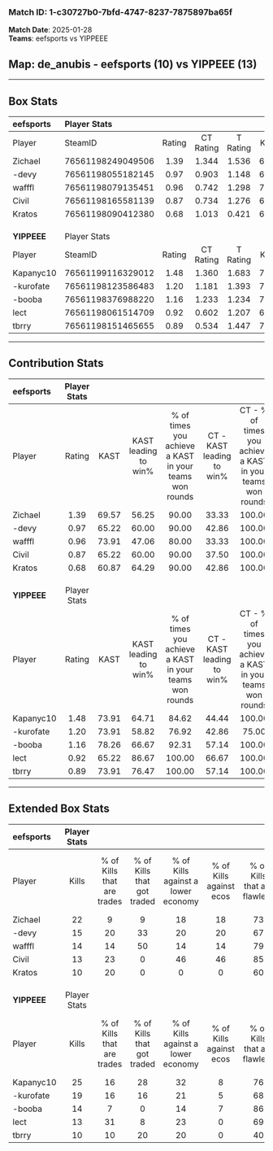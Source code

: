 ### Match ID: 1-c30727b0-7bfd-4747-8237-7875897ba65f  
**Match Date**: 2025-01-28  
**Teams**: eefsports vs YIPPEEE  

## **Map**: de_anubis - eefsports (10) vs YIPPEEE (13)  
---  

## Box Stats  

| **eefsports** | Player Stats      |        |           |          |       |       |       |         |        |      |     |
| :- | :- | :-: | :-: | :-: | :-: | :-: | :-: | :-: | :-: | :-: | :-: |
| Player        | SteamID           | Rating | CT Rating | T Rating | KAST  |  ADR  | Kills | Assists | Deaths | K/D  | HS% |
| Zichael       | 76561198249049506 |  1.39  |   1.344   |  1.536   | 69.57 | 97.6  |  22   |    1    |   14   | 1.57 | 59  |
| -devy         | 76561198055182145 |  0.97  |   0.903   |  1.148   | 65.22 | 86.6  |  15   |    8    |   19   | 0.79 | 53  |
| wafffl        | 76561198079135451 |  0.96  |   0.742   |  1.298   | 73.91 | 64.4  |  14   |    5    |   17   | 0.82 | 85  |
| Civil         | 76561198165581139 |  0.87  |   0.734   |  1.276   | 65.22 | 54.7  |  13   |    3    |   15   | 0.87 | 38  |
| Kratos        | 76561198090412380 |  0.68  |   1.013   |  0.421   | 60.87 | 49.0  |  10   |    3    |   16   | 0.63 | 40  |
|               |                   |        |           |          |       |       |       |         |        |      |     |
|               |                   |        |           |          |       |       |       |         |        |      |     |
|               |                   |        |           |          |       |       |       |         |        |      |     |
| **YIPPEEE**   | Player Stats      |        |           |          |       |       |       |         |        |      |     |
| Player        | SteamID           | Rating | CT Rating | T Rating | KAST  |  ADR  | Kills | Assists | Deaths | K/D  | HS% |
| Kapanyc10     | 76561199116329012 |  1.48  |   1.360   |  1.683   | 73.91 | 110.4 |  25   |    6    |   19   | 1.32 | 64  |
| -kurofate     | 76561198123586483 |  1.20  |   1.181   |  1.393   | 73.91 | 82.7  |  19   |    3    |   17   | 1.12 | 57  |
| -booba        | 76561198376988220 |  1.16  |   1.233   |  1.234   | 78.26 | 73.5  |  14   |    5    |   11   | 1.27 | 21  |
| lect          | 76561198061514709 |  0.92  |   0.602   |  1.207   | 65.22 | 52.1  |  13   |    6    |   13   | 1.00 | 30  |
| tbrry         | 76561198151465655 |  0.89  |   0.534   |  1.447   | 73.91 | 65.1  |  10   |    7    |   14   | 0.71 | 60  |
---  

## Contribution Stats  

| **eefsports** | Player Stats |       |                      |                                                        |                           |                                                             |                          |                                                            |
| :- | :-: | :-: | :-: | :-: | :-: | :-: | :-: | :-: |
| Player        |    Rating    | KAST  | KAST leading to win% | % of times you achieve a KAST in your teams won rounds | CT - KAST leading to win% | CT - % of times you achieve a KAST in your teams won rounds | T - KAST leading to win% | T - % of times you achieve a KAST in your teams won rounds |
| Zichael       |     1.39     | 69.57 |        56.25         |                         90.00                          |           33.33           |                           100.00                            |          85.71           |                           85.71                            |
| -devy         |     0.97     | 65.22 |        60.00         |                         90.00                          |           42.86           |                           100.00                            |          75.00           |                           85.71                            |
| wafffl        |     0.96     | 73.91 |        47.06         |                         80.00                          |           33.33           |                           100.00                            |          62.50           |                           71.43                            |
| Civil         |     0.87     | 65.22 |        60.00         |                         90.00                          |           37.50           |                           100.00                            |          85.71           |                           85.71                            |
| Kratos        |     0.68     | 60.87 |        64.29         |                         90.00                          |           42.86           |                           100.00                            |          85.71           |                           85.71                            |
|               |              |       |                      |                                                        |                           |                                                             |                          |                                                            |
|               |              |       |                      |                                                        |                           |                                                             |                          |                                                            |
|               |              |       |                      |                                                        |                           |                                                             |                          |                                                            |
| **YIPPEEE**   | Player Stats |       |                      |                                                        |                           |                                                             |                          |                                                            |
| Player        |    Rating    | KAST  | KAST leading to win% | % of times you achieve a KAST in your teams won rounds | CT - KAST leading to win% | CT - % of times you achieve a KAST in your teams won rounds | T - KAST leading to win% | T - % of times you achieve a KAST in your teams won rounds |
| Kapanyc10     |     1.48     | 73.91 |        64.71         |                         84.62                          |           44.44           |                           100.00                            |          87.50           |                           77.78                            |
| -kurofate     |     1.20     | 73.91 |        58.82         |                         76.92                          |           42.86           |                            75.00                            |          70.00           |                           77.78                            |
| -booba        |     1.16     | 78.26 |        66.67         |                         92.31                          |           57.14           |                           100.00                            |          72.73           |                           88.89                            |
| lect          |     0.92     | 65.22 |        86.67         |                         100.00                         |           66.67           |                           100.00                            |          100.00          |                           100.00                           |
| tbrry         |     0.89     | 73.91 |        76.47         |                         100.00                         |           57.14           |                           100.00                            |          90.00           |                           100.00                           |
---  

## Extended Box Stats  

| **eefsports** | Player Stats |                            |                            |                                    |                         |                              |                                 |        |                             |                                     |                          |                               |                            |
| :- | :-: | :-: | :-: | :-: | :-: | :-: | :-: | :-: | :-: | :-: | :-: | :-: | :-: |
| Player        |    Kills     | % of Kills that are trades | % of Kills that got traded | % of Kills against a lower economy | % of Kills against ecos | % of Kills that are flawless | % of Kills that are close duels | Deaths | % of Deaths that get traded | % of Deaths against a lower economy | % of Deaths against ecos | % of Deaths that are flawless | % of Deaths that are close |
| Zichael       |      22      |             9              |             9              |                 18                 |           18            |              73              |                0                |   14   |             14              |                  0                  |            0             |              86               |             0              |
| -devy         |      15      |             20             |             33             |                 20                 |           20            |              67              |                0                |   19   |             11              |                  5                  |            5             |              42               |             16             |
| wafffl        |      14      |             14             |             50             |                 14                 |           14            |              79              |                0                |   17   |             12              |                  0                  |            0             |              65               |             12             |
| Civil         |      13      |             23             |             0              |                 46                 |           46            |              85              |                0                |   15   |             33              |                  7                  |            7             |              80               |             7              |
| Kratos        |      10      |             20             |             0              |                 0                  |            0            |              60              |               20                |   16   |             13              |                  0                  |            0             |              88               |             0              |
|               |              |                            |                            |                                    |                         |                              |                                 |        |                             |                                     |                          |                               |                            |
|               |              |                            |                            |                                    |                         |                              |                                 |        |                             |                                     |                          |                               |                            |
|               |              |                            |                            |                                    |                         |                              |                                 |        |                             |                                     |                          |                               |                            |
| **YIPPEEE**   | Player Stats |                            |                            |                                    |                         |                              |                                 |        |                             |                                     |                          |                               |                            |
| Player        |    Kills     | % of Kills that are trades | % of Kills that got traded | % of Kills against a lower economy | % of Kills against ecos | % of Kills that are flawless | % of Kills that are close duels | Deaths | % of Deaths that get traded | % of Deaths against a lower economy | % of Deaths against ecos | % of Deaths that are flawless | % of Deaths that are close |
| Kapanyc10     |      25      |             16             |             28             |                 32                 |            8            |              76              |                8                |   19   |             11              |                 16                  |            5             |              68               |             5              |
| -kurofate     |      19      |             16             |             16             |                 21                 |            5            |              68              |                5                |   17   |             24              |                 18                  |            6             |              71               |             0              |
| -booba        |      14      |             7              |             0              |                 14                 |            7            |              86              |                0                |   11   |             27              |                  0                  |            0             |              82               |             0              |
| lect          |      13      |             31             |             8              |                 23                 |            0            |              69              |                8                |   13   |              0              |                  0                  |            0             |              62               |             8              |
| tbrry         |      10      |             10             |             20             |                 20                 |            0            |              40              |               20                |   14   |             36              |                  7                  |            0             |              86               |             0              |
